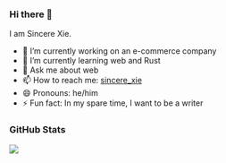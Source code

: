### Hi there 👋

I am Sincere Xie.

- 🔭 I’m currently working on an e-commerce company
- 🌱 I’m currently learning web and Rust
- 💬 Ask me about web
- 📫 How to reach me: [sincere_xie](https://twitter.com/sincere_xie_dev)
- 😄 Pronouns: he/him
- ⚡ Fun fact: In my spare time, I want to be a writer

### GitHub Stats
<img src="https://github-readme-stats.vercel.app/api?username=sincerexie&theme=chartreuse-dark&show_icons=true" />
